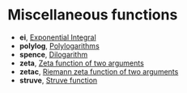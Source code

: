 # Miscellaneous functions

* **ei**, [Exponential Integral](doubldoc.md#ei)
* **polylog**, [Polylogarithms](doubldoc.md#polylog)
* **spence**, [Dilogarithm](doubldoc.md#spence)
* **zeta**, [Zeta function of two arguments](doubldoc.md#zeta)
* **zetac**, [Riemann zeta function of two arguments](doubldoc.md#zetac)
* **struve**, [Struve function](doubldoc.md#struve)
